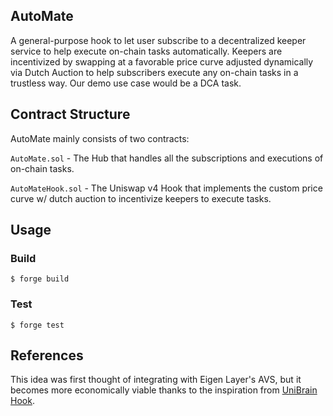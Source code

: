 ## AutoMate

A general-purpose hook to let user subscribe to a decentralized keeper service to help execute on-chain tasks automatically. Keepers are incentivized by swapping at a favorable price curve adjusted dynamically via Dutch Auction to help subscribers execute any on-chain tasks in a trustless way. Our demo use case would be a DCA task.

## Contract Structure

AutoMate mainly consists of two contracts:

`AutoMate.sol` - The Hub that handles all the subscriptions and executions of on-chain tasks.

`AutoMateHook.sol` - The Uniswap v4 Hook that implements the custom price curve w/ dutch auction to incentivize keepers to execute tasks.

## Usage

### Build

```shell
$ forge build
```

### Test

```shell
$ forge test
```

## References

This idea was first thought of integrating with Eigen Layer's AVS, but it becomes more economically viable thanks to the inspiration from [UniBrain Hook](https://hackmd.io/@kames/unibrain-hook).

